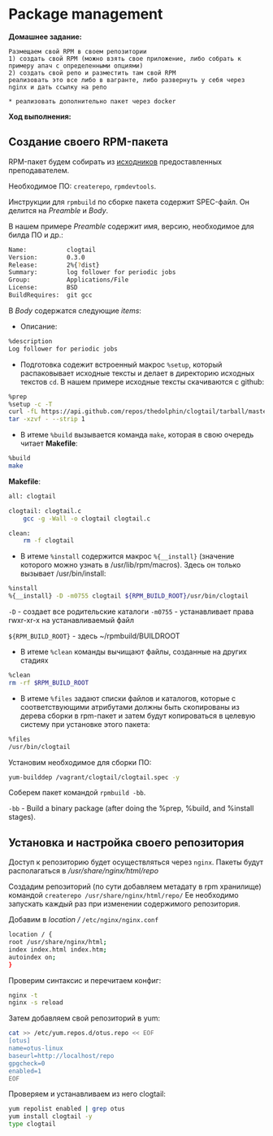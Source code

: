# Package management
**Домашнее задание:**
```
Размещаем свой RPM в своем репозитории
1) создать свой RPM (можно взять свое приложение, либо собрать к примеру апач с определенными опциями)
2) создать свой репо и разместить там свой RPM
реализовать это все либо в вагранте, либо развернуть у себя через nginx и дать ссылку на репо

* реализовать дополнительно пакет через docker
```

**Ход выполнения:**

## Создание своего RPM-пакета 

RPM-пакет будем собирать из [исходников](https://github.com/thedolphin/clogtail) предоставленных преподавателем.

Необходимое ПО: `createrepo`, `rpmdevtools`.

Инструкции для `rpmbuild` по сборке пакета содержит SPEC-файл.
Он делится на *Preamble* и *Body*.

В нашем примере *Preamble* содержит имя, версию, необходимое для билда ПО и др.:
```bash
Name:           clogtail
Version:        0.3.0
Release:        2%{?dist}
Summary:        log follower for periodic jobs
Group:          Applications/File
License:        BSD
BuildRequires:  git gcc
```
В *Body* содержатся следующие *items*:

- Описание:
```bash
%description
Log follower for periodic jobs
```

- Подготовка содежит встроенный макрос `%setup`, который распаковывает исходные тексты и делает в директорию исходных текстов `cd`. В нашем примере исходные тексты скачиваются с github:
```bash
%prep
%setup -c -T
curl -fL https://api.github.com/repos/thedolphin/clogtail/tarball/master |
tar -xzvf - --strip 1
```

- В итеме `%build` вызывается команда `make`, которая в свою очередь читает **Makefile**: 
```bash
%build
make
```

**Makefile**:
```bash
all: clogtail

clogtail: clogtail.c
	gcc -g -Wall -o clogtail clogtail.c

clean:
	rm -f clogtail
```

- В итеме `%install` содержится макрос `%{__install}` (значение которого можно узнать в /usr/lib/rpm/macros). Здесь он только вызывает /usr/bin/install:
```bash
%install
%{__install} -D -m0755 clogtail ${RPM_BUILD_ROOT}/usr/bin/clogtail
```
`-D` - создает все родительские каталоги
`-m0755` - устанавливает права rwxr-xr-x на устанавливаемый файл

`${RPM_BUILD_ROOT}` - здесь ~/rpmbuild/BUILDROOT

- В итеме `%clean` команды вычищают файлы, созданные на других стадиях
```bash
%clean
rm -rf $RPM_BUILD_ROOT
```

- В итеме `%files` задают списки файлов и каталогов, которые с соответствующими атрибутами должны быть скопированы из дерева сборки в rpm-пакет и затем будут копироваться в целевую систему при установке этого пакета:
```bash
%files
/usr/bin/clogtail
```

Установим необходимое для сборки ПО:
```bash
yum-builddep /vagrant/clogtail/clogtail.spec -y
```

Соберем пакет командой `rpmbuild -bb`.

`-bb` - Build a binary package (after doing the %prep, %build, and %install stages).

## Установка и настройка своего репозитория

Доступ к репозиторию будет осуществляться через `nginx`.
Пакеты будут располагаться в */usr/share/nginx/html/repo*

Создадим репозиторий (по сути добавляем метадату в rpm хранилище) командой `createrepo /usr/share/nginx/html/repo/`
Ее необходимо запускать каждый раз при изменении содержимого репозитория.

Добавим в *location /* `/etc/nginx/nginx.conf`
```bash
location / {
root /usr/share/nginx/html;
index index.html index.htm;
autoindex on; 
}
```

Проверим синтаксис и перечитаем конфиг:
```bash
nginx -t
nginx -s reload
```

Затем добавляем свой репозиторий в yum:
```bash
cat >> /etc/yum.repos.d/otus.repo << EOF
[otus]
name=otus-linux
baseurl=http://localhost/repo
gpgcheck=0
enabled=1
EOF
```

Проверяем и устанавливаем из него clogtail:
```bash
yum repolist enabled | grep otus
yum install clogtail -y
type clogtail
```


